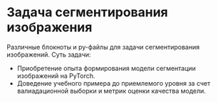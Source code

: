 # Задача сегментирования изображения

Различные блокноты и py-файлы для задачи сегментирования изображений.  Суть задачи: 
- Приобретение опыта формирования модели сегментации изображений на PyTorch.
- Доведение учебного примера до приемлемого уровня за счет валиадационной выборки и метрик оценки качества модели. 
